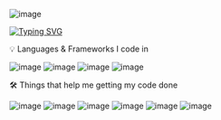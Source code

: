 ![image](https://user-images.githubusercontent.com/110608377/221030137-911fa0fb-3545-4520-a9de-5d093f6c7556.png)


[![Typing SVG](https://readme-typing-svg.demolab.com/?lines=Hi,+I'm+Denivaldo+Ferreira;Estudante+de+Analise+e+Desenvolvimento+de+Sistemas)](https://git.io/typing-svg)





💡 Languages & Frameworks I code in


![image](https://user-images.githubusercontent.com/110608377/221034586-9e4238a8-ef17-4e4d-b1d1-0e1aeff894e2.png)
![image](https://user-images.githubusercontent.com/110608377/221034320-6393fa80-e590-4e1b-8b1d-34442e7ee436.png)
![image](https://user-images.githubusercontent.com/110608377/221035536-b5be1ecf-e8a5-4f72-a54b-53ee87dedc78.png)
![image](https://user-images.githubusercontent.com/110608377/221035497-7d5dd0be-67c7-47c5-a8a2-e9a82b17011b.png)



🛠️ Things that help me getting my code done

![image](https://user-images.githubusercontent.com/110608377/221034979-ba5c9276-abcb-4d18-9df1-6050ccee9544.png)
![image](https://user-images.githubusercontent.com/110608377/221035027-19936281-3acc-4c59-aa44-318da81bb172.png)
![image](https://user-images.githubusercontent.com/110608377/221035064-3a6fde30-3e85-4b7f-bb1c-3d55df6d03cf.png)
![image](https://user-images.githubusercontent.com/110608377/221035110-9dff776d-f65c-404b-815a-a1e97ca02752.png)
![image](https://user-images.githubusercontent.com/110608377/221035158-0d36de96-7450-4503-a8bb-184369c4e654.png)
![image](https://user-images.githubusercontent.com/110608377/221035231-e6163aa1-40a5-414e-9731-9ab1e43b954b.png)

<!---
Denivaldo-bit/Denivaldo-bit is a ✨ special ✨ repository because its `README.md` (this file) appears on your GitHub profile.
You can click the Preview link to take a look at your changes.
--->
